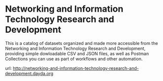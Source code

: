 # Networking and Information Technology Research and Development

This is a catalog of datasets organized and made more accessible from the Networking and Information Technology Research and Development, providing simple dowloadable CSV and JSON files, as well as Postman Collections you can use as part of workflows and other automation.

url: http://networking-and-information-technology-research-and-development.dayda.org


